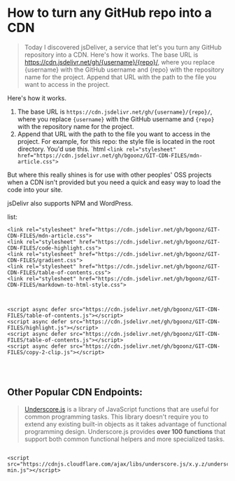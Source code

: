 # How to turn any GitHub repo into a CDN

> Today I discovered jsDeliver, a service that let's you turn any GitHub repository into a CDN.
Here's how it works.
 The base URL is <https://cdn.jsdelivr.net/gh/{username}/{repo}/>, where you replace {username} with the GitHub username and {repo} with the repository name for the project. Append that URL with the path to the file you want to access in the project.


Here's how it works.

1.  The base URL is `https://cdn.jsdelivr.net/gh/{username}/{repo}/`, where you replace `{username}` with the GitHub username and `{repo}` with the repository name for the project.
2.  Append that URL with the path to the file you want to access in the project. For example, for this repo: the style file is located in the root directory. You'd use this. `html ```<link rel="stylesheet" href="https://cdn.jsdelivr.net/gh/bgoonz/GIT-CDN-FILES/mdn-article.css">```

But where this really shines is for use with other peoples' OSS projects when a CDN isn't provided but you need a quick and easy way to load the code into your site.

jsDelivr also supports NPM and WordPress.

list:

```
<link rel="stylesheet" href="https://cdn.jsdelivr.net/gh/bgoonz/GIT-CDN-FILES/mdn-article.css">
<link rel="stylesheet" href="https://cdn.jsdelivr.net/gh/bgoonz/GIT-CDN-FILES/code-highlight.css">
<link rel="stylesheet" href="https://cdn.jsdelivr.net/gh/bgoonz/GIT-CDN-FILES/gradient.css">
<link rel="stylesheet" href="https://cdn.jsdelivr.net/gh/bgoonz/GIT-CDN-FILES/table-of-contents.css">
<link rel="stylesheet" href="https://cdn.jsdelivr.net/gh/bgoonz/GIT-CDN-FILES/markdown-to-html-style.css">



<script async defer src="https://cdn.jsdelivr.net/gh/bgoonz/GIT-CDN-FILES/table-of-contents.js"></script>
<script async defer src="https://cdn.jsdelivr.net/gh/bgoonz/GIT-CDN-FILES/highlight.js"></script>
<script async defer src="https://cdn.jsdelivr.net/gh/bgoonz/GIT-CDN-FILES/table-of-contents.js"></script>
<script async defer src="https://cdn.jsdelivr.net/gh/bgoonz/GIT-CDN-FILES/copy-2-clip.js"></script>




```



## Other Popular CDN Endpoints:


> [Underscore.js](http://underscorejs.org/) is a library of JavaScript functions that are useful for common programming tasks. This library doesn't require you to extend any existing built-in objects as it takes advantage of functional programming design. Underscore.js provides **over 100 functions** that support both common functional helpers and more specialized tasks.

```

<script src="https://cdnjs.cloudflare.com/ajax/libs/underscore.js/x.y.z/underscore-min.js"></script>


```
